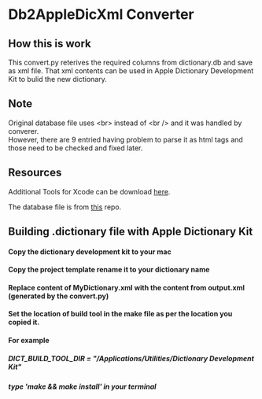 # Db2AppleDicXml Converter

## How this is work
This convert.py reterives the required columns from dictionary.db and save as xml file. That xml contents can be used in Apple Dictionary Development Kit to bulid the new dictionary.

## Note
Original database file uses &lt;br&gt; instead of &lt;br /&gt; and it was handled by converer. <br />
However, there are 9 entried having problem to parse it as html tags and those need to be checked and fixed later.

## Resources

Additional Tools for Xcode can be download [here](https://developer.apple.com/download/all/).  


The database file is from [this](https://github.com/soeminnminn/EngMyanDictionary/blob/master/app/src/main/assets/database/dictionary.db) repo.

## Building .dictionary file with Apple Dictionary Kit

#### Copy the dictionary development kit to your mac

#### Copy the project template rename it to your dictionary name

#### Replace content of MyDictionary.xml with the content from output.xml (generated by the convert.py)

#### Set the location of build tool in the make file as per the location you copied it. <br />
#### For example

##### DICT_BUILD_TOOL_DIR	=	"/Applications/Utilities/Dictionary Development Kit"

##### type 'make && make install' in your terminal